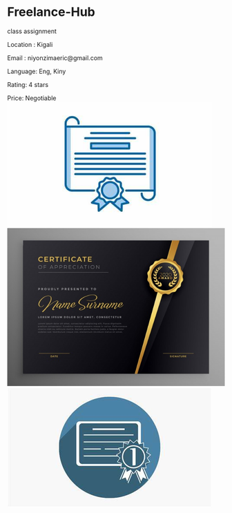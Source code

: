 # Freelance-Hub
class assignment


   <div class="more-info">
                <div class="info">
                    <p>Location : Kigali</p>
                    <p>Email : niyonzimaeric@gmail.com</p>
                    <p>Language: Eng, Kiny</p>
                    <p>Rating: 4 stars</p>
                    <span>Price: Negotiable</span>
                </div>
                <div class="cert">
                    <div>
                        <img src="./images/icon 1.jpg" alt="certificates">
                        <img src="./images/icon 2.jpg" alt="certificates" >
                        <img src="./images/icon 3.jpg" alt="certificates" >
                    </div>
                </div>
            </div>
